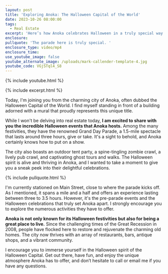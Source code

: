```yaml
---
layout: post
title: 'Exploring Anoka: The Halloween Capital of the World'
date: 2023-10-26 08:00:00
tags:
  - Real Estate
excerpt: 'Here’s how Anoka celebrates Halloween in a truly special way. '
enclosure:
pullquote: 'The parade here is truly special. '
enclosure_type: video/mp4
enclosure_time:
use_youtube_image: false
youtube_alternate_image: /uploads/mark-callender-template-4.jpg
youtube_code: VGjSTql4_S8
---
```

{% include youtube.html %}

{% include excerpt.html %}

Today, I'm joining you from the charming city of Anoka, often dubbed the Halloween Capital of the World. I find myself standing in front of a building adorned with a mural that proudly represents this unique title.

While I won't be delving into real estate today, **I am excited to share with you the incredible Halloween events that Anoka hosts.** Among the many festivities, they have the renowned Grand Day Parade, a 1.5-mile spectacle that lasts around three hours, give or take. It's a sight to behold, and Anoka certainly knows how to put on a show.

The city also boasts an outdoor tent party, a spine-tingling zombie crawl, a lively pub crawl, and captivating ghost tours and walks. The Halloween spirit is alive and thriving in Anoka, and I wanted to take a moment to give you a sneak peek into their delightful celebrations.

{% include pullquote.html %}

I'm currently stationed on Main Street, close to where the parade kicks off. As I mentioned, it spans a mile and a half and offers an experience lasting between three to 3.5 hours. However, it's the pre-parade events and the Halloween celebrations that truly set Anoka apart. I strongly encourage you to explore the numerous activities they have to offer.

**Anoka is not only known for its Halloween festivities but also for being a great place to live.** Since the challenging times of the Great Recession in 2008, people have flocked here to restore and rejuvenate the charming old homes. The city now thrives with an array of restaurants, bars, antique shops, and a vibrant community.

I encourage you to immerse yourself in the Halloween spirit of the Halloween Capital. Get out there, have fun, and enjoy the unique atmosphere Anoka has to offer, and don’t hesitate to call or email me if you have any questions.